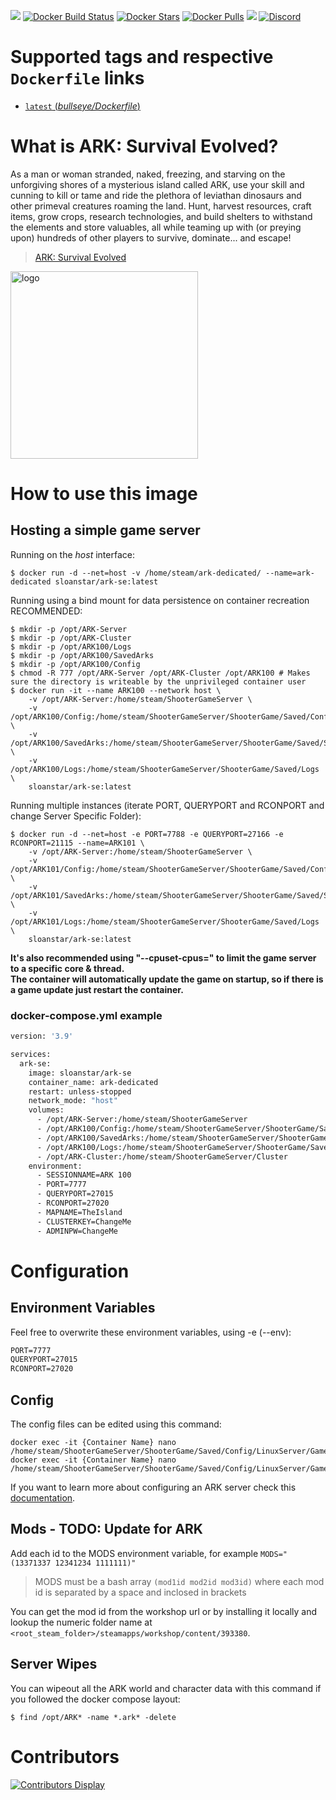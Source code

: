 [![](https://img.shields.io/codacy/grade/ac35171da5ca4fc29cfcdd2f7c1f7833)](https://hub.docker.com/r/sloanstar/ark-se/) [![Docker Build Status](https://img.shields.io/docker/cloud/build/sloanstar/ark-se)](https://hub.docker.com/r/sloanstar/ark-se/) [![Docker Stars](https://img.shields.io/docker/stars/sloanstar/ark-se)](https://hub.docker.com/r/sloanstar/ark-se/) [![Docker Pulls](https://img.shields.io/docker/pulls/sloanstar/ark-se)](https://hub.docker.com/r/sloanstar/ark-se/) [![](https://img.shields.io/docker/image-size/sloanstar/ark-se)](https://microbadger.com/images/sloanstar/ark-se) [![Discord](https://img.shields.io/discord/747067734029893653)](https://discord.gg/7ntmAwM)
# Supported tags and respective `Dockerfile` links
-	[`latest` (*bullseye/Dockerfile*)](https://github.com/Sloanstar/ARK-Survival-Evolved/blob/master/bullseye/Dockerfile)

# What is ARK: Survival Evolved?
As a man or woman stranded, naked, freezing, and starving on the unforgiving shores of a mysterious island called ARK, use your skill and cunning to kill or tame and ride the plethora of leviathan dinosaurs and other primeval creatures roaming the land. Hunt, harvest resources, craft items, grow crops, research technologies, and build shelters to withstand the elements and store valuables, all while teaming up with (or preying upon) hundreds of other players to survive, dominate... and escape! <br/>

> [ARK: Survival Evolved](http://store.steampowered.com/app/346110/ARK_Survival_Evolved/)

<img src="https://vignette.wikia.nocookie.net/arksurvivalevolved_gamepedia/images/e/e6/Site-logo.png/revision/latest?cb=20220909010429" alt="logo" width="300"/></img>

# How to use this image

## Hosting a simple game server
Running on the *host* interface:<br/>
```console
$ docker run -d --net=host -v /home/steam/ark-dedicated/ --name=ark-dedicated sloanstar/ark-se:latest
```

Running using a bind mount for data persistence on container recreation RECOMMENDED:
```console
$ mkdir -p /opt/ARK-Server
$ mkdir -p /opt/ARK-Cluster
$ mkdir -p /opt/ARK100/Logs
$ mkdir -p /opt/ARK100/SavedArks
$ mkdir -p /opt/ARK100/Config
$ chmod -R 777 /opt/ARK-Server /opt/ARK-Cluster /opt/ARK100 # Makes sure the directory is writeable by the unprivileged container user
$ docker run -it --name ARK100 --network host \
	-v /opt/ARK-Server:/home/steam/ShooterGameServer \
	-v /opt/ARK100/Config:/home/steam/ShooterGameServer/ShooterGame/Saved/Config/LinuxServer \
	-v /opt/ARK100/SavedArks:/home/steam/ShooterGameServer/ShooterGame/Saved/SavedArks \
	-v /opt/ARK100/Logs:/home/steam/ShooterGameServer/ShooterGame/Saved/Logs \
	sloanstar/ark-se:latest

```

Running multiple instances (iterate PORT, QUERYPORT and RCONPORT and change Server Specific Folder):<br/>
```console
$ docker run -d --net=host -e PORT=7788 -e QUERYPORT=27166 -e RCONPORT=21115 --name=ARK101 \
	-v /opt/ARK-Server:/home/steam/ShooterGameServer \
	-v /opt/ARK101/Config:/home/steam/ShooterGameServer/ShooterGame/Saved/Config/LinuxServer \
	-v /opt/ARK101/SavedArks:/home/steam/ShooterGameServer/ShooterGame/Saved/SavedArks \
	-v /opt/ARK101/Logs:/home/steam/ShooterGameServer/ShooterGame/Saved/Logs \
	sloanstar/ark-se:latest
```

**It's also recommended using "--cpuset-cpus=" to limit the game server to a specific core & thread.**<br/>
**The container will automatically update the game on startup, so if there is a game update just restart the container.**

### docker-compose.yml example
```dockerfile
version: '3.9'

services:
  ark-se:
    image: sloanstar/ark-se
    container_name: ark-dedicated
    restart: unless-stopped
    network_mode: "host"
    volumes:
      - /opt/ARK-Server:/home/steam/ShooterGameServer
      - /opt/ARK100/Config:/home/steam/ShooterGameServer/ShooterGame/Saved/Config/LinuxServer
      - /opt/ARK100/SavedArks:/home/steam/ShooterGameServer/ShooterGame/Saved/SavedArks
      - /opt/ARK100/Logs:/home/steam/ShooterGameServer/ShooterGame/Saved/Logs
      - /opt/ARK-Cluster:/home/steam/ShooterGameServer/Cluster
    environment:
      - SESSIONNAME=ARK 100
      - PORT=7777
      - QUERYPORT=27015
      - RCONPORT=27020
      - MAPNAME=TheIsland
      - CLUSTERKEY=ChangeMe
      - ADMINPW=ChangeMe
```

# Configuration
## Environment Variables
Feel free to overwrite these environment variables, using -e (--env):
```dockerfile
PORT=7777
QUERYPORT=27015
RCONPORT=27020
```

## Config
The config files can be edited using this command:

```console
docker exec -it {Container Name} nano /home/steam/ShooterGameServer/ShooterGame/Saved/Config/LinuxServer/GameUserSettings.ini
docker exec -it {Container Name} nano /home/steam/ShooterGameServer/ShooterGame/Saved/Config/LinuxServer/Game.ini
```

If you want to learn more about configuring an ARK server check this [documentation](https://ark.gamepedia.com/Server_Configuration).

## Mods - TODO: Update for ARK

Add each id to the MODS environment variable, for example `MODS="(13371337 12341234 1111111)"`

> MODS must be a bash array `(mod1id mod2id mod3id)` where each mod id is separated by a space and inclosed in brackets

You can get the mod id from the workshop url or by installing it locally and lookup the numeric folder name at `<root_steam_folder>/steamapps/workshop/content/393380`.

## Server Wipes
You can wipeout all the ARK world and character data with this command if you followed the docker compose layout:

```console
$ find /opt/ARK* -name *.ark* -delete
```

# Contributors
[![Contributors Display](https://badges.pufler.dev/contributors/CM2Walki/Squad?size=50&padding=5&bots=false)](https://github.com/CM2Walki/Squad/graphs/contributors)
